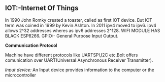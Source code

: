 ## IOT:-Internet Of Things
In 1990 John Romky created a toaster, called as first IOT device. But IOT term was coined in 1999 by Kevin Ashton.
In 2011 ipv4 moved to ipv6.
ipv4 allows 2^32 addresses wheres as ipv6 addresses 2^128.
WIFI MODULE HAS BLACK ESP8266.
GPIO:- General Purpose Input Output.

**Communication Protocol**

Machine have different protocols like UARTSPI,I2C etc.Bolt offers comunication over UART(Universal Asynchronous Receiver Transmitter).

*Input device:* An Input device provides information to the computer or the microcontroller

